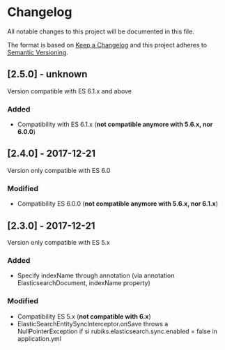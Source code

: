 # Changelog
All notable changes to this project will be documented in this file.

The format is based on [Keep a Changelog](http://keepachangelog.com/en/1.0.0/)
and this project adheres to [Semantic Versioning](http://semver.org/spec/v2.0.0.html).

## [2.5.0] - unknown
Version compatible with ES 6.1.x and above
### Added
- Compatibility with ES 6.1.x (**not compatible anymore with 5.6.x, nor 6.0.0**) 

## [2.4.0] - 2017-12-21
Version only compatible with ES 6.0
### Modified
- Compatibility ES 6.0.0 (**not compatible anymore with 5.6.x, nor 6.1.x**)

## [2.3.0] - 2017-12-21
Version only compatible with ES 5.x
### Added
- Specify indexName through annotation (via annotation ElasticsearchDocument, indexName property) 
### Modified
- Compatibility ES 5.x (**not compatible with 6.x**)
- ElasticSearchEntitySyncInterceptor.onSave throws a NullPointerException if si rubiks.elasticsearch.sync.enabled = false in application.yml
